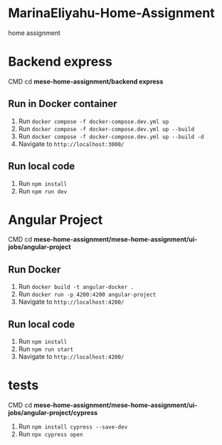 # MarinaEliyahu-Home-Assignment
home assignment 

# Backend express

 CMD cd **mese-home-assignment/backend express**

## Run in Docker container 

1. Run `docker compose -f docker-compose.dev.yml up`  
2. Run `docker compose -f docker-compose.dev.yml up --build`
3. Run `docker compose -f docker-compose.dev.yml up --build -d` 
4. Navigate to `http://localhost:3000/`

## Run local code

1. Run `npm install`
2. Run `npm run dev`

# Angular Project

 CMD cd **mese-home-assignment/mese-home-assignment/ui-jobs/angular-project**

## Run Docker 

1. Run `docker build -t angular-docker .`  
2. Run `docker run -p 4200:4200 angular-project`
3. Navigate to `http://localhost:4200/` 

## Run local code

1. Run `npm install`
2. Run `npm run start`
3. Navigate to `http://localhost:4200/` 

# tests
CMD cd **mese-home-assignment/mese-home-assignment/ui-jobs/angular-project/cypress**
   
1. Run `npm install cypress --save-dev`
2. Run `npx cypress open`